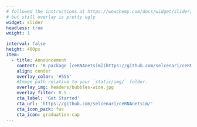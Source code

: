```yaml
---
# followed the instructions at https://wowchemy.com/docs/widget/slider/
# but still overlay is pretty ugly
widget: slider
headless: true
weight: 1

interval: false
height: 400px
item:
  - title: Announcement
    content: 'R package [ceRNAnetsim](https://github.com/selcenari/ceRNAnetsim) written by our lab member Selcen is alive! Please give it a spin with `devtools:: install_github(\"selcenari/ceRNAnetsim\")`'
    align: center
    overlay_color: '#555'
    #Image path relative to your `static/img/` folder.
    overlay_img: headers/bubbles-wide.jpg  
    overlay_filter: 0.5
    cta_label: 'Get Started'
    cta_url: 'https://github.com/selcenari/ceRNAnetsim/'
    cta_icon_pack: fas
    cta_icon: graduation-cap
---
```

